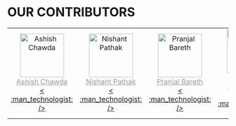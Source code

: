 # OUR CONTRIBUTORS

<!--
Only change <TEXT> to desired value
Copy following template, make changes and paste after the existing code
TEMPLATE:-
-----------------------------------------------------------------------------------------------------------------------
<td>
<a href="<YOUR WEBSITE URL>" >
<img src="<YOUR IMAGE LINK>" alt="<YOUR NAME>" title="<YOUR NAME>" width="100px" height="auto" />
</a>
 <br/>
<a href="https://github.com/<YOUR GITHUB USERNAME>/" title="<GITHUB USERNAME>" style="color:#999;">
<YOUR NAME>
</a>
 <br/>
<a href="https://github.com/we-developers-community/community-website/commits?author=<YOUR GITHUB USERNAME>" title="code">&lt;
:man_technologist:
&#47;&gt;</a>
</td>
------------------------------------------------------------------------------------------------------------------------
 -->


<table>
<tr>
 <td align="center">
<a href="https://www.linkedin.com/in/ashishchawda">
<img src="https://avatars1.githubusercontent.com/u/56932286?v=4" alt="Ashish Chawda" title="Ashish Chawda" width="100px" height="auto" />
</a>
<br/>
<a href="https://github.com/pixan198/" title="pixan198" style="color:#999;">
Ashish Chawda
</a>
<br/>
<a href="https://github.com/we-developers-community/community-website/commits?author=pixan198" title="code">&lt;
:man_technologist:
&#47;&gt;</a>
</td>
 
<td align="center">
<a href="https://www.linkedin.com/in/nishant-pathak-283690193" >
<img src="https://avatars.githubusercontent.com/NishantPathak2704" alt="Nishant Pathak" title="Nishant Pathak" width="100px" height="auto" />
</a>
<br/>
<a href="https://github.com/NishantPathak2704/" title="NishantPathak2704" style="color:#999;">
Nishant Pathak
</a>
<br/>
<a href="https://github.com/we-developers-community/community-website/commits?author=NishantPathak2704" title="code">&lt;
:man_technologist:
&#47;&gt;</a>
</td>
 
<td align="center">
<a href="https://www.linkedin.com/in/pranjal-bareth" >
<img src="https://avatars.githubusercontent.com/pranjalbareth" alt="Pranjal Bareth" title="Pranjal Bareth" width="100px" height="auto" />
</a>
<br/>
<a href="https://github.com/pranjalbareth/" title="pranjalbareth" style="color:#999;">
Pranjal Bareth
</a>
<br/>
<a href="https://github.com/we-developers-community/community-website/commits?author=Pranjal Bareth" title="code">&lt;
:man_technologist:
&#47;&gt;</a>
</td>

<td align="center">
<a href="https://www.linkedin.com/in/deepak-suryawanshi-740546198/" >
<img src="https://instagram.fidr1-2.fna.fbcdn.net/v/t51.2885-19/s320x320/107451554_701319837098904_4320658701392622403_n.jpg?_nc_ht=instagram.fidr1-2.fna.fbcdn.net&_nc_ohc=woxt6tki_boAX8NWOQL&oh=0ffdbf2665c63d4bafd50b757de0514d&oe=5F866C5B" alt="Deepak suryawanshi" title="Deepak suryawanshi" width="100px" height="auto" />
</a>
<br/>
<a href="https://github.com/deepaksy/" title="deepaksy" style="color:#999;">
Deepak suryawanshi
</a>
<br/>
<a href="https://github.com/we-developers-community/community-website/commits?author=deepaksy" title="code">&lt;
:man_technologist:
&#47;&gt;</a>
</td>

<td>
<a href="https://www.linkedin.com/in/aaliya7516" >
<img src="https://media-exp1.licdn.com/dms/image/C5603AQGHBAQvvvs2Xg/profile-displayphoto-shrink_200_200/0?e=1607558400&v=beta&t=UgvNxjc0_qPP2mZ1KdTEyMRad6bTx2rPap8NLmktvXY" alt="Aaliya Haque" title="Aaliya Haque" width="100px" height="auto" />
</a>
 <br/>
<a href="https://github.com/Aaliya7516/" title="Aaliya7516" style="color:#999;">
Aaliya Haque
</a>
 <br/>
<a href="https://github.com/we-developers-community/community-website/commits?author=Aaliya7516" title="code">&lt;
:man_technologist:
&#47;&gt;</a>
</td>



</tr>
</table>


